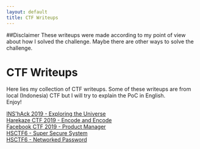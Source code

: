 ```yaml
---
layout: default
title: CTF Writeups
---
```

##Disclaimer
These writeups were made according to my point of view about how I solved the challenge. Maybe there are other ways to solve the challenge.
# CTF Writeups
Here lies my collection of CTF writeups. Some of these writeups are from local (Indonesia) CTF but I will try to explain the PoC in English.
<br>
Enjoy!<br>

[INS'hAck 2019 - Exploring the Universe](https://blog.xarkangels.com/ctf/inshack2019/exploring_the_universe/)<br>
[Harekaze CTF 2019 - Encode and Encode](https://blog.xarkangels.com/ctf/harekazectf2019/encode_and_encode/)<br>
[Facebook CTF 2019 - Product Manager](https://blog.xarkangels.com/ctf/facebookctf2019/product_manager/)<br>
[HSCTF6 - Super Secure System](https://blog.xarkangels.com/ctf/hsctf6/super_secure_system/)<br>
[HSCTF6 - Networked Password](https://blog.xarkangels.com/ctf/hsctf6/networked_password/)<br>
